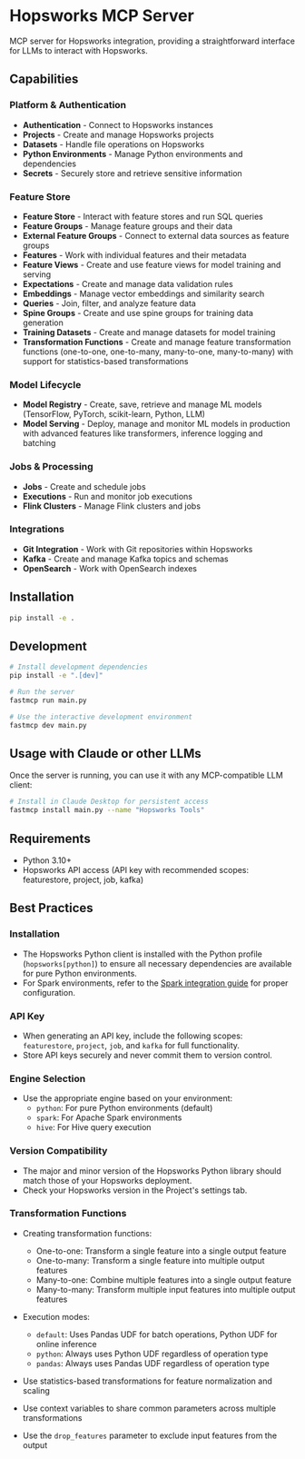 # Hopsworks MCP Server

MCP server for Hopsworks integration, providing a straightforward interface for LLMs to interact with Hopsworks.

## Capabilities

### Platform & Authentication
- **Authentication** - Connect to Hopsworks instances
- **Projects** - Create and manage Hopsworks projects
- **Datasets** - Handle file operations on Hopsworks
- **Python Environments** - Manage Python environments and dependencies
- **Secrets** - Securely store and retrieve sensitive information

### Feature Store
- **Feature Store** - Interact with feature stores and run SQL queries
- **Feature Groups** - Manage feature groups and their data
- **External Feature Groups** - Connect to external data sources as feature groups
- **Features** - Work with individual features and their metadata
- **Feature Views** - Create and use feature views for model training and serving 
- **Expectations** - Create and manage data validation rules
- **Embeddings** - Manage vector embeddings and similarity search
- **Queries** - Join, filter, and analyze feature data
- **Spine Groups** - Create and use spine groups for training data generation
- **Training Datasets** - Create and manage datasets for model training
- **Transformation Functions** - Create and manage feature transformation functions (one-to-one, one-to-many, many-to-one, many-to-many) with support for statistics-based transformations

### Model Lifecycle
- **Model Registry** - Create, save, retrieve and manage ML models (TensorFlow, PyTorch, scikit-learn, Python, LLM)
- **Model Serving** - Deploy, manage and monitor ML models in production with advanced features like transformers, inference logging and batching

### Jobs & Processing
- **Jobs** - Create and schedule jobs
- **Executions** - Run and monitor job executions
- **Flink Clusters** - Manage Flink clusters and jobs

### Integrations
- **Git Integration** - Work with Git repositories within Hopsworks
- **Kafka** - Create and manage Kafka topics and schemas
- **OpenSearch** - Work with OpenSearch indexes

## Installation

```bash
pip install -e .
```

## Development

```bash
# Install development dependencies
pip install -e ".[dev]"

# Run the server
fastmcp run main.py

# Use the interactive development environment
fastmcp dev main.py
```

## Usage with Claude or other LLMs

Once the server is running, you can use it with any MCP-compatible LLM client:

```bash
# Install in Claude Desktop for persistent access
fastmcp install main.py --name "Hopsworks Tools"
```

## Requirements

- Python 3.10+
- Hopsworks API access (API key with recommended scopes: featurestore, project, job, kafka)

## Best Practices

### Installation
- The Hopsworks Python client is installed with the Python profile (`hopsworks[python]`) to ensure all necessary dependencies are available for pure Python environments.
- For Spark environments, refer to the [Spark integration guide](https://docs.hopsworks.ai/latest/integrations/spark/) for proper configuration.

### API Key
- When generating an API key, include the following scopes: `featurestore`, `project`, `job`, and `kafka` for full functionality.
- Store API keys securely and never commit them to version control.

### Engine Selection
- Use the appropriate engine based on your environment:
  - `python`: For pure Python environments (default)
  - `spark`: For Apache Spark environments
  - `hive`: For Hive query execution

### Version Compatibility
- The major and minor version of the Hopsworks Python library should match those of your Hopsworks deployment.
- Check your Hopsworks version in the Project's settings tab.

### Transformation Functions
- Creating transformation functions:
  - One-to-one: Transform a single feature into a single output feature
  - One-to-many: Transform a single feature into multiple output features
  - Many-to-one: Combine multiple features into a single output feature
  - Many-to-many: Transform multiple input features into multiple output features

- Execution modes:
  - `default`: Uses Pandas UDF for batch operations, Python UDF for online inference
  - `python`: Always uses Python UDF regardless of operation type
  - `pandas`: Always uses Pandas UDF regardless of operation type

- Use statistics-based transformations for feature normalization and scaling
- Use context variables to share common parameters across multiple transformations
- Use the `drop_features` parameter to exclude input features from the output
